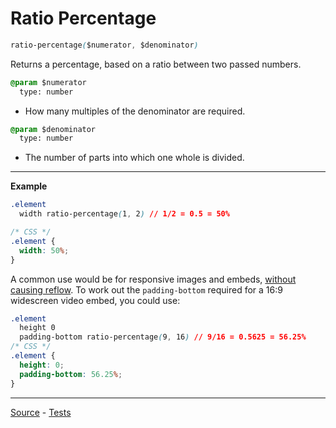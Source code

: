 # Ratio Percentage

```css
ratio-percentage($numerator, $denominator)
```

Returns a percentage, based on a ratio between two passed numbers.

```css
@param $numerator
  type: number
```
* How many multiples of the denominator are required.

```css
@param $denominator
  type: number
```
* The number of parts into which one whole is divided.

---

**Example**
```css
.element
  width ratio-percentage(1, 2) // 1/2 = 0.5 = 50%

/* CSS */
.element {
  width: 50%;
}
```

A common use would be for responsive images and embeds, [without causing reflow](http://andmag.se/2012/10/responsive-images-how-to-prevent-reflow/). To work out the `padding-bottom` required for a 16:9 widescreen video embed, you could use:

```css
.element
  height 0
  padding-bottom ratio-percentage(9, 16) // 9/16 = 0.5625 = 56.25%
/* CSS */
.element {
  height: 0;
  padding-bottom: 56.25%;
}
```

---

[Source](https://github.com/jackbrewer/stylus-mixins/blob/master/lib/stylus-mixins/units/ratio-percentage.styl) - [Tests](https://github.com/jackbrewer/stylus-mixins/blob/master/test/tests/units/ratio-percentage.styl)
